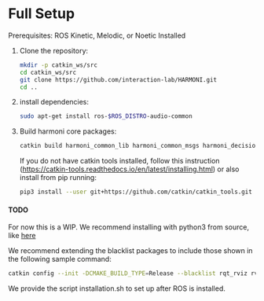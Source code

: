 # Full Setup


Prerequisites: ROS Kinetic, Melodic, or Noetic Installed

1. Clone the repository:
   ```bash
   mkdir -p catkin_ws/src
   cd catkin_ws/src
   git clone https://github.com/interaction-lab/HARMONI.git
   cd ..
   ```

2. install dependencies:
   ```bash
   sudo apt-get install ros-$ROS_DISTRO-audio-common
   ```

3. Build harmoni core packages:
   ```bash
   catkin build harmoni_common_lib harmoni_common_msgs harmoni_decision harmoni_pattern harmoni_recorder
   ```
   If you do not have catkin tools installed, follow this instruction (https://catkin-tools.readthedocs.io/en/latest/installing.html) or also install from pip running:
   
   ```bash
   pip3 install --user git+https://github.com/catkin/catkin_tools.git
   ```
#### TODO
For now this is a WIP. We recommend installing with python3 from source, like [here](https://www.miguelalonsojr.com/blog/robotics/ros/python3/2019/08/20/ros-melodic-python-3-build.html)

We recommend extending the blacklist packages to include those shown in the following sample command:
```bash
catkin config --init -DCMAKE_BUILD_TYPE=Release --blacklist rqt_rviz rviz_plugin_tutorials librviz_tutorial turtlesim cv_bridge rqt_image_view turtle_actionlib turtle_tf2 turtle_tf rviz rviz_python_tutorial python_orocos_kdl --install
```

We provide the script installation.sh to set up after ROS is installed.

